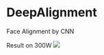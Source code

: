 # DeepAlignment
Face Alignment by CNN

Result on 300W
![](https://github.com/goodluckcwl/DeepAlignment/raw/master/sample.png)
